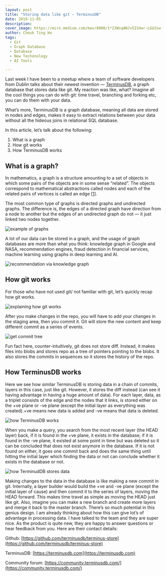 ```yaml
---
layout: post
title: "Storing data like git — TerminusDB"
date: 2019-11-05
description:
cover_image: https://miro.medium.com/max/8000/1*23WsqANJv5IS4ar-LGU2sw.jpeg
author: Cheuk Ting Ho
tags:
  - Git
  - Graph Database
  - Database
  - New Techonology
  - AI Tools

---
```

Last week I have been to a meetup where a team of software developers from Dublin talks about their newest invention — [TerminusDB](https://terminusdb.com/), a graph database that stores data like git. My reaction was like, what? Imagine all the cool things you can do with git: time travel, branching and forking etc, you can do them with your data.

What’s more, TerminusDB is a graph database, meaning all data are stored in nodes and edges, makes it easy to extract relations between your data without all the hideous joins in relational SQL database.

In this article, let’s talk about the following:

1. What is a graph
2. How git works
3. How TerminusDB works

## What is a graph?

In mathematics, a graph is a structure amounting to a set of objects in which some pairs of the objects are in some sense “related”. The objects correspond to mathematical abstractions called nodes and each of the related pairs of vertices is called an edge [[1](https://en.wikipedia.org/wiki/Graph_(discrete_mathematics))].

The most common type of graphs is directed graphs and undirected graphs. The difference is, the edges of a directed graph have direction from a node to another but the edges of an undirected graph do not — it just linked two nodes together.

![example of graphs](https://miro.medium.com/max/848/0*N7sgzupLg_9yXq_n.gif)

A lot of our data can be stored in a graph, and the usage of graph databases are more than what you think: knowledge graph in Google and NASA, recommendation engines, fraud detection in financial services, machine learning using graphs in deep learning and AI.

![recommendation via knowledge graph](https://miro.medium.com/max/1200/0*iOO7eoc9T2h1wt2u.png)

## How git works

For those who have not used git/ not familiar with git, let’s quickly recap how git works.

![explaining how git works](https://miro.medium.com/max/2026/0*R9RZrgyWQFMfSNae.png)

After you make changes in the repo, you will have to add your changes in the staging area, then you commit it. Git will store the new content and keep different commit as a series of events.

![get commit tree](https://miro.medium.com/max/1600/0*pooMsU1ggBkhzBjK.png)

Fun fact here, counter-intuitively, git does not store diff. Instead, it makes files into blobs and stores repo as a tree of pointers pointing to the blobs. It also stores the commits in sequences so it stores the history of the repo.

## How TerminusDB works

Here we see how similar TerminusDB is storing data in a chain of commits, layers in this case, just like git. However, it stores the diff instead (can see it having advantage in having a huge amount of data). For each layer, data, as a triplet consists of the edge and the nodes that it links, is stored either on the +ve plane or -ve plane (except the initial layer as everything was created).+ve means new data is added and -ve means that data is deleted.

![how TerminusDB works](https://miro.medium.com/max/1920/1*5Tww22yWeosH4T8UdwXq8w.gif)

When you make a query, you search from the most recent layer (the HEAD layer) back, if it is found in the +ve plane, it exists in the database; if it is found in the -ve plane, it existed at some point in time but was deleted so it can be concluded that does not exist anymore in the database. If it is not found on either, it goes one commit back and does the same thing until hitting the initial layer which finding the data or not can conclude whether it exists in the database or not.

![how TerminudDB stores data](https://miro.medium.com/max/1920/1*sRDGALZFqc19jRhtyHl0Bw.gif)

Making changes to the data in the database is like making a new commit in git. Internally, a layer builder would build the +ve and -ve plane (except the initial layer of cause) and then commit it to the series of layers, moving the HEAD forward. This makes time travel as simple as moving the HEAD just like git. Also, imagine you can make a new branch and create more layers and merge it back to the master branch.
There’s so much potential in this genius design. I am already thinking about how this can give lot’s of advantage in processing data. I have talked to the team and they are super nice. As the product is quite new, they are happy to answer questions or hear feedback from you. Here are their contact details:

Github: [https://github.com/terminusdb/terminus-store](https://github.com/terminusdb/terminus-store)

TerminusDB: [https://terminusdb.com](https://terminusdb.com)

Community forum: [https://community.terminusdb.com/](https://community.terminusdb.com/)
